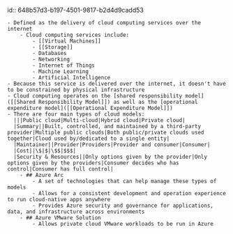 id:: 648b57d3-b197-4501-9817-b2d4d9cadd53

	- Defined as the delivery of cloud computing services over the internet
		- Cloud computing services include:
			- [[Virtual Machines]]
			- [[Storage]]
			- Databases
			- Networking
			- Internet of Things
			- Machine Learning
			- Artificial Intelligence
	- Because this service is delivered over the internet, it doesn't have to be constrained by physical infrastructure
	- Cloud computing operates on the [shared responsibility model]([[Shared Responsibility Model]]) as well as the [operational expenditure model]([[Operational Expenditure Model]])
	- There are four main types of cloud models:
	  |||Public cloud|Multi-cloud|Hybrid cloud|Private cloud|
	  |Summary||Built, controlled, and maintained by a third-party provider|Multiple public clouds|Both public/private clouds used together|Cloud used by/dedicated to a single entity|
	  |Maintainer||Provider|Providers|Provider and consumer|Consumer|
	  |Cost||\$|$|\$$|$$$|
	  |Security & Resources||Only options given by the provider|Only options given by the providers|Consumer decides who has control|Consumer has full control|
		- ## Azure Arc
			- A set of technologies that can help manage these types of models
			- Allows for a consistent development and operation experience to run cloud-native apps anywhere
			- Provides Azure security and governance for applications, data, and infrastructure across environments
		- ## Azure VMware Solution
			- Allows private cloud VMware workloads to be run in Azure
